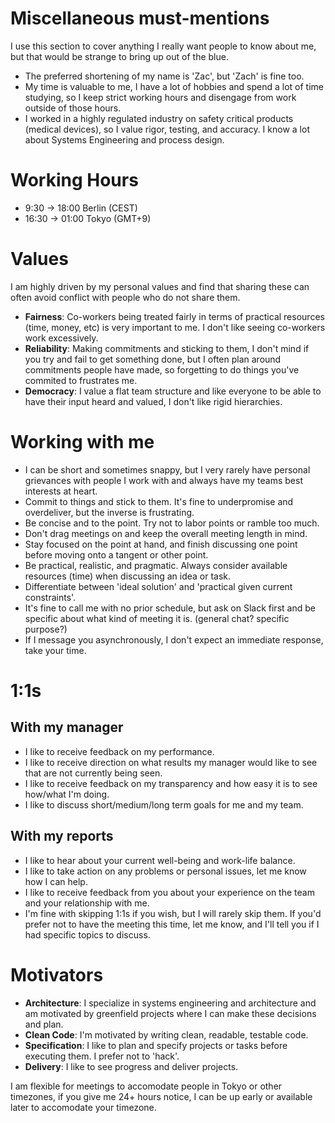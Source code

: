 # Miscellaneous must-mentions
I use this section to cover anything I really want people to know about me, but that would be strange to bring up out of the blue.

* The preferred shortening of my name is 'Zac', but 'Zach' is fine too.
* My time is valuable to me, I have a lot of hobbies and spend a lot of time studying, so I keep strict working hours and disengage from work outside of those hours.
* I worked in a highly regulated industry on safety critical products (medical devices), so I value rigor, testing, and accuracy. I know a lot about Systems Engineering and process design.

# Working Hours
* 9:30 -> 18:00 Berlin (CEST)
* 16:30 -> 01:00 Tokyo (GMT+9)

# Values
I am highly driven by my personal values and find that sharing these can often avoid conflict with people who do not share them.

* **Fairness**: Co-workers being treated fairly in terms of practical resources (time, money, etc) is very important to me. I don't like seeing co-workers work excessively.
* **Reliability**: Making commitments and sticking to them, I don't mind if you try and fail to get something done, but I often plan around commitments people have made, so forgetting to do things you've commited to frustrates me. 
* **Democracy**: I value a flat team structure and like everyone to be able to have their input heard and valued, I don't like rigid hierarchies.

# Working with me
* I can be short and sometimes snappy, but I very rarely have personal grievances with people I work with and always have my teams best interests at heart.
* Commit to things and stick to them. It's fine to underpromise and overdeliver, but the inverse is frustrating.
* Be concise and to the point. Try not to labor points or ramble too much.
* Don't drag meetings on and keep the overall meeting length in mind.
* Stay focused on the point at hand, and finish discussing one point before moving onto a tangent or other point.
* Be practical, realistic, and pragmatic. Always consider available resources (time) when discussing an idea or task.
* Differentiate between 'ideal solution' and 'practical given current constraints'.
* It's fine to call me with no prior schedule, but ask on Slack first and be specific about what kind of meeting it is. (general chat? specific purpose?)
* If I message you asynchronously, I don't expect an immediate response, take your time.

# 1:1s
## With my manager

* I like to receive feedback on my performance.
* I like to receive direction on what results my manager would like to see that are not currently being seen.
* I like to receive feedback on my transparency and how easy it is to see how/what I'm doing.
* I like to discuss short/medium/long term goals for me and my team.

## With my reports

* I like to hear about your current well-being and work-life balance.
* I like to take action on any problems or personal issues, let me know how I can help.
* I like to receive feedback from you about your experience on the team and your relationship with me.
* I'm fine with skipping 1:1s if you wish, but I will rarely skip them. If you'd prefer not to have the meeting this time, let me know, and I'll tell you if I had specific topics to discuss.

# Motivators

* **Architecture**: I specialize in systems engineering and architecture and am motivated by greenfield projects where I can make these decisions and plan.
* **Clean Code**: I'm motivated by writing clean, readable, testable code.
* **Specification**: I like to plan and specify projects or tasks before executing them. I prefer not to 'hack'.
* **Delivery**: I like to see progress and deliver projects.

I am flexible for meetings to accomodate people in Tokyo or other timezones, if you give me 24+ hours notice, I can be up early or available later to accomodate your timezone.
